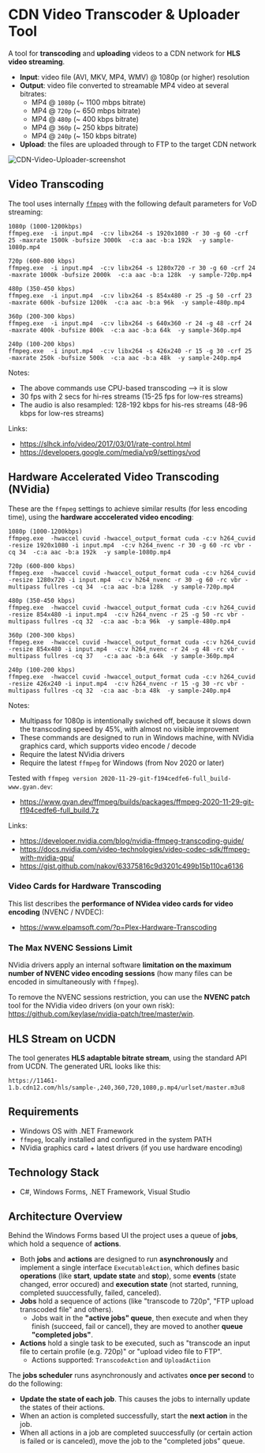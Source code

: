 # CDN Video Transcoder & Uploader Tool

A tool for **transcoding** and **uploading** videos to a CDN network for **HLS video streaming**.
  - **Input**: video file (AVI, MKV, MP4, WMV) @ 1080p (or higher) resolution
  - **Output**: video file converted to streamable MP4 video at several bitrates: 
    - MP4 @ `1080p` (~ 1100 mbps bitrate)
    - MP4 @ `720p` (~ 650 mbps bitrate)
    - MP4 @ `480p` (~ 400 kbps bitrate)
    - MP4 @ `360p` (~ 250 kbps bitrate)
    - MP4 @ `240p` (~ 150 kbps bitrate)
  - **Upload**: the files are uploaded through to FTP to the target CDN network

![CDN-Video-Uploader-screenshot](https://user-images.githubusercontent.com/1689586/99668721-c5ebbb00-2a76-11eb-8cd9-dfbfbd7ef9c4.png)

## Video Transcoding 

The tool uses internally [`ffmpeg`](https://ffmpeg.org) with the following default parameters for VoD streaming:
```
1080p (1000-1200kbps)
ffmpeg.exe  -i input.mp4  -c:v libx264 -s 1920x1080 -r 30 -g 60 -crf 25 -maxrate 1500k -bufsize 3000k  -c:a aac -b:a 192k  -y sample-1080p.mp4

720p (600-800 kbps)
ffmpeg.exe  -i input.mp4  -c:v libx264 -s 1280x720 -r 30 -g 60 -crf 24 -maxrate 1000k -bufsize 2000k  -c:a aac -b:a 128k  -y sample-720p.mp4

480p (350-450 kbps)
ffmpeg.exe  -i input.mp4  -c:v libx264 -s 854x480 -r 25 -g 50 -crf 23 -maxrate 600k -bufsize 1200k  -c:a aac -b:a 96k  -y sample-480p.mp4

360p (200-300 kbps)
ffmpeg.exe  -i input.mp4  -c:v libx264 -s 640x360 -r 24 -g 48 -crf 24 -maxrate 400k -bufsize 800k  -c:a aac -b:a 64k  -y sample-360p.mp4

240p (100-200 kbps)
ffmpeg.exe  -i input.mp4  -c:v libx264 -s 426x240 -r 15 -g 30 -crf 25 -maxrate 250k -bufsize 500k  -c:a aac -b:a 48k  -y sample-240p.mp4
```

Notes:
  - The above commands use CPU-based transcoding --> it is slow
  - 30 fps with 2 secs for hi-res streams (15-25 fps for low-res streams)
  - The audio is also resampled: 128-192 kbps for his-res streams (48-96 kbps for low-res streams)

Links:
 - https://slhck.info/video/2017/03/01/rate-control.html
 - https://developers.google.com/media/vp9/settings/vod

## Hardware Accelerated Video Transcoding (NVidia)

These are the `ffmpeg` settings to achieve similar results (for less encoding time), using the **hardware acccelerated video encoding**:

```
1080p (1000-1200kbps)
ffmpeg.exe  -hwaccel cuvid -hwaccel_output_format cuda -c:v h264_cuvid -resize 1920x1080 -i input.mp4  -c:v h264_nvenc -r 30 -g 60 -rc vbr -cq 34  -c:a aac -b:a 192k  -y sample-1080p.mp4

720p (600-800 kbps)
ffmpeg.exe  -hwaccel cuvid -hwaccel_output_format cuda -c:v h264_cuvid -resize 1280x720 -i input.mp4  -c:v h264_nvenc -r 30 -g 60 -rc vbr -multipass fullres -cq 34  -c:a aac -b:a 128k  -y sample-720p.mp4

480p (350-450 kbps)
ffmpeg.exe  -hwaccel cuvid -hwaccel_output_format cuda -c:v h264_cuvid -resize 854x480 -i input.mp4  -c:v h264_nvenc -r 25 -g 50 -rc vbr -multipass fullres -cq 32  -c:a aac -b:a 96k  -y sample-480p.mp4

360p (200-300 kbps)
ffmpeg.exe  -hwaccel cuvid -hwaccel_output_format cuda -c:v h264_cuvid -resize 854x480 -i input.mp4  -c:v h264_nvenc -r 24 -g 48 -rc vbr -multipass fullres -cq 37   -c:a aac -b:a 64k  -y sample-360p.mp4

240p (100-200 kbps)
ffmpeg.exe  -hwaccel cuvid -hwaccel_output_format cuda -c:v h264_cuvid -resize 426x240 -i input.mp4  -c:v h264_nvenc -r 15 -g 30 -rc vbr -multipass fullres -cq 32  -c:a aac -b:a 48k  -y sample-240p.mp4
```

Notes:
  - Multipass for 1080p is intentionally swiched off, because it slows down the transcoding speed by 45%, with almost no visible improvement
  - These commands are designed to run in Windows machine, with NVidia graphics card, which supports video encode / decode
  - Require the latest NVidia drivers
  - Require the latest `ffmpeg` for Windows (from Nov 2020 or later)

Tested with `ffmpeg version 2020-11-29-git-f194cedfe6-full_build-www.gyan.dev`:
 - https://www.gyan.dev/ffmpeg/builds/packages/ffmpeg-2020-11-29-git-f194cedfe6-full_build.7z

Links:
  - https://developer.nvidia.com/blog/nvidia-ffmpeg-transcoding-guide/
  - https://docs.nvidia.com/video-technologies/video-codec-sdk/ffmpeg-with-nvidia-gpu/
  - https://gist.github.com/nakov/63375816c9d3201c499b15b110ca6136

### Video Cards for Hardware Transcoding
This list describes the **performance of NVidea video cards for video encoding** (NVENC / NVDEC):
 - https://www.elpamsoft.com/?p=Plex-Hardware-Transcoding
 
### The Max NVENC Sessions Limit
NVidia drivers apply an internal software **limitation on the maximum number of NVENC video encoding sessions** (how many files can be encoded in simultaneously with `ffmpeg`).

To remove the NVENC sessions restriction, you can use the **NVENC patch** tool for the NVidia video drivers (on your own risk): https://github.com/keylase/nvidia-patch/tree/master/win.

## HLS Stream on UCDN

The tool generates **HLS adaptable bitrate stream**, using the standard API from UCDN.
The generated URL looks like this:
```
https://11461-1.b.cdn12.com/hls/sample-,240,360,720,1080,p.mp4/urlset/master.m3u8
```

## Requirements
  - Windows OS with .NET Framework
  - `ffmpeg`, locally installed and configured in the system PATH
  - NVidia graphics card + latest drivers (if you use hardware encoding)
 
## Technology Stack
  - C#, Windows Forms, .NET Framework, Visual Studio

## Architecture Overview

Behind the Windows Forms based UI the project uses a queue of **jobs**, which hold a sequence of **actions**.
  - Both **jobs** and **actions** are designed to run **asynchronously** and implement a single interface `ExecutableAction`, which defines basic **operations** (like **start**, **update state** and **stop**), some **events** (state changed, error occured) and **execution state** (not started, running, completed suuccessfully, failed, canceled).
  - **Jobs** hold a sequence of actions (like "transcode to 720p", "FTP upload transcoded file" and others).
    - Jobs wait in the **"active jobs" queue**, then execute and when they finish (succeed, fail or cancel), they are moved to another **queue "completed jobs"**.
  - **Actions** hold a single task to be executed, such as "transcode an input file to certain profile (e.g. 720p)" or "upload video file to FTP".
    - Actions supported: `TranscodeAction` and `UploadActiion`

The **jobs scheduler** runs asynchronously and activates **once per second** to do the following:
  - **Update the state of each job**. This causes the jobs to internally update the states of their actions.
  - When an action is completed successfully, start the **next action** in the job.
  - When all actions in a job are completed suuccessfully (or certain action is failed or is canceled), move the job to the "completed jobs" queue.

